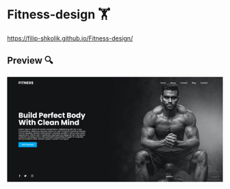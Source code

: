# Fitness-design 🏋

https://filip-shkolik.github.io/Fitness-design/

## Preview :mag:
![Image alt](https://github.com/filip-shkolik/Fitness-design/blob/main/preview/preview.png)
